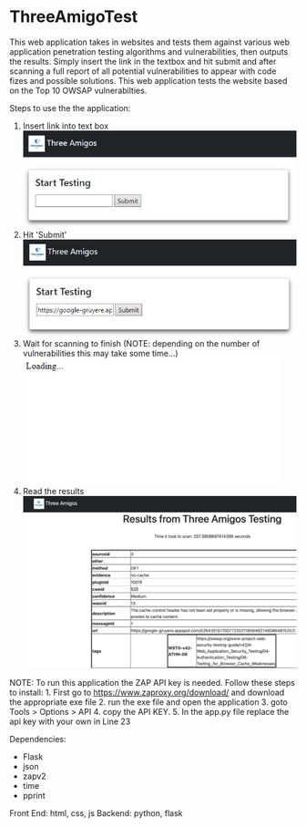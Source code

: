 # ThreeAmigoTest  

This web application takes in websites and tests them against various web application penetration testing algorithms and vulnerabilities, then outputs the results. Simply insert the link in the textbox and hit submit and after scanning a full report of all potential vulnerabilities to appear with code fizes and possible solutions. This web application tests the website based on the Top 10 OWSAP vulnerabilties.  

Steps to use the the application:
  1. Insert link into text box  
     ![Step 1](/assets/step1.JPG)
  3. Hit 'Submit'  
     ![Step 2](/assets/step2.JPG)
  5. Wait for scanning to finish (NOTE: depending on the number of vulnerabilities this may take some time...)  
     ![Step 3](/assets/step3.JPG)
  7. Read the results  
     ![Step 4](/assets/step4.png)




NOTE: To run this application the ZAP API key is needed. Follow these steps to install:
     1. First go to https://www.zaproxy.org/download/ and download the appropriate exe file
     2. run the exe file and open the application
     3. goto Tools > Options > API
     4. copy the API KEY.
     5. In the app.py file replace the api key with your own in Line 23
     
Dependencies:
  - Flask
  - json
  - zapv2
  - time
  - pprint

Front End: html, css, js
Backend: python, flask
